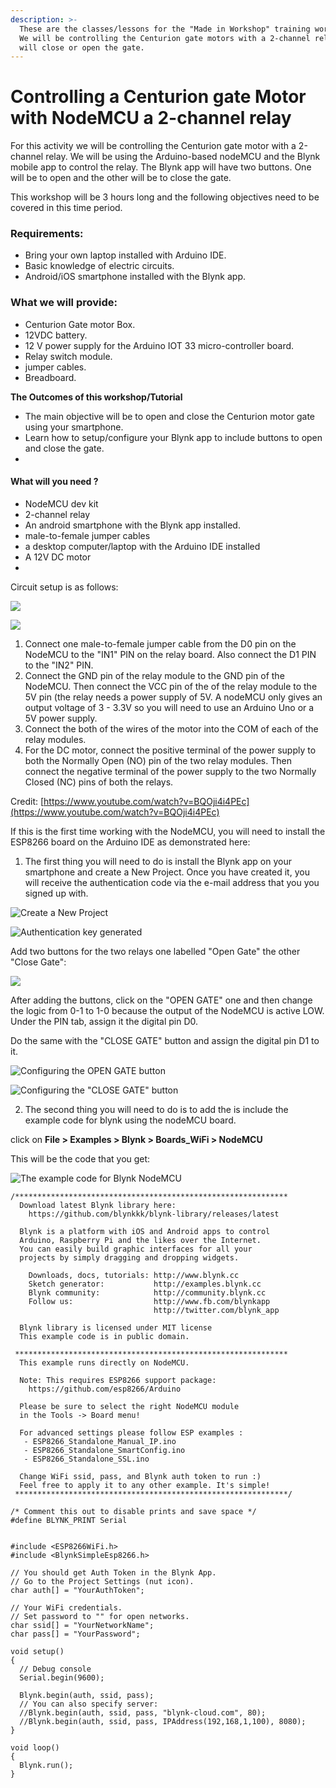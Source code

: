 ```yaml
---
description: >-
  These are the classes/lessons for the "Made in Workshop" training workshops.
  We will be controlling the Centurion gate motors with a 2-channel relay. This
  will close or open the gate.
---
```


# Controlling a Centurion gate Motor with NodeMCU a 2-channel relay

For this activity we will be controlling the Centurion gate motor with a 2-channel relay. We will be using the Arduino-based nodeMCU and the Blynk mobile app to control the relay. The Blynk app will have two buttons. One will be to open and the other will be to close the gate. 

This workshop will be 3 hours long and the following objectives need to be covered in this time period.

### Requirements:

* Bring your own laptop installed with Arduino IDE.
* Basic knowledge of electric circuits.
* Android/iOS smartphone installed with the Blynk app.

### What we will provide:

* Centurion Gate motor Box.
* 12VDC battery.
* 12 V power supply for the Arduino IOT 33 micro-controller board. 
* Relay switch module.
* jumper cables.
* Breadboard.



**The Outcomes of this workshop/Tutorial**

* The main objective will be to open and close the Centurion motor gate using your smartphone.
* Learn how to setup/configure your Blynk app to include buttons to open and close the gate.
* 
#### What will you need ?

* NodeMCU dev kit 
* 2-channel relay 
* An android smartphone with the Blynk app installed.
* male-to-female jumper cables
* a desktop computer/laptop with the Arduino IDE installed 
* A 12V DC motor 
* 
Circuit setup is as follows:  
  

![](../../.gitbook/assets/image.png)



![](../../.gitbook/assets/centuriongatemotor.PNG)

1. Connect one male-to-female jumper cable from the D0 pin on the NodeMCU to the "IN1" PIN on the relay board.  Also connect the D1 PIN to the "IN2" PIN.
2. Connect the GND pin of the relay module to the GND pin of the NodeMCU. Then connect the VCC pin of the of the relay module to the 5V pin \(the relay needs a power supply of 5V. A nodeMCU only gives an output voltage of 3 - 3.3V so you will need to use an Arduino Uno or a 5V power supply.
3. Connect the both of the wires of the motor into the COM of each of the relay modules. 
4. For the DC motor, connect the positive terminal of the power supply to both the Normally Open \(NO\) pin of the two relay modules. Then connect the negative terminal of the power supply to the two Normally Closed \(NC\) pins of both the relays.

Credit: [https://www.youtube.com/watch?v=BQOji4i4PEc](https://www.youtube.com/watch?v=BQOji4i4PEc)



If this is the first time working with the NodeMCU, you will need to install the ESP8266 board on the Arduino IDE as demonstrated here: 

1.  The first thing you will need to do is install the Blynk app on your smartphone and create a New Project. Once you have created it, you will receive the authentication code via the e-mail address that you you signed up with.  

![Create a New Project](../../.gitbook/assets/createblynkappname.png)

![Authentication key generated](../../.gitbook/assets/createblynkapp.png)

Add two buttons for the two relays one labelled "Open Gate" the other "Close Gate":

![](../../.gitbook/assets/screenshot_20200214-184846.png)

After adding the buttons, click on the "OPEN GATE" one and then change the logic from 0-1 to 1-0 because the output of the NodeMCU is active LOW. Under the PIN tab, assign it the digital pin D0.

Do the same with the "CLOSE GATE" button and assign the digital pin D1 to it.

 

![Configuring the OPEN GATE button](../../.gitbook/assets/screenshot_20200215-103136.png)



![Configuring the &quot;CLOSE GATE&quot; button ](../../.gitbook/assets/screenshot_20200215-103136%20%281%29.png)





2. The second thing you will need to do is to add the is include the example code for blynk using the nodeMCU board. 

click on **File &gt; Examples &gt; Blynk &gt; Boards\_WiFi &gt; NodeMCU** 

This will be the code that you get:

![The example code for Blynk NodeMCU](../../.gitbook/assets/blynk_nodemcu.PNG)

```text
/*************************************************************
  Download latest Blynk library here:
    https://github.com/blynkkk/blynk-library/releases/latest

  Blynk is a platform with iOS and Android apps to control
  Arduino, Raspberry Pi and the likes over the Internet.
  You can easily build graphic interfaces for all your
  projects by simply dragging and dropping widgets.

    Downloads, docs, tutorials: http://www.blynk.cc
    Sketch generator:           http://examples.blynk.cc
    Blynk community:            http://community.blynk.cc
    Follow us:                  http://www.fb.com/blynkapp
                                http://twitter.com/blynk_app

  Blynk library is licensed under MIT license
  This example code is in public domain.

 *************************************************************
  This example runs directly on NodeMCU.

  Note: This requires ESP8266 support package:
    https://github.com/esp8266/Arduino

  Please be sure to select the right NodeMCU module
  in the Tools -> Board menu!

  For advanced settings please follow ESP examples :
   - ESP8266_Standalone_Manual_IP.ino
   - ESP8266_Standalone_SmartConfig.ino
   - ESP8266_Standalone_SSL.ino

  Change WiFi ssid, pass, and Blynk auth token to run :)
  Feel free to apply it to any other example. It's simple!
 *************************************************************/

/* Comment this out to disable prints and save space */
#define BLYNK_PRINT Serial


#include <ESP8266WiFi.h>
#include <BlynkSimpleEsp8266.h>

// You should get Auth Token in the Blynk App.
// Go to the Project Settings (nut icon).
char auth[] = "YourAuthToken";

// Your WiFi credentials.
// Set password to "" for open networks.
char ssid[] = "YourNetworkName";
char pass[] = "YourPassword";

void setup()
{
  // Debug console
  Serial.begin(9600);

  Blynk.begin(auth, ssid, pass);
  // You can also specify server:
  //Blynk.begin(auth, ssid, pass, "blynk-cloud.com", 80);
  //Blynk.begin(auth, ssid, pass, IPAddress(192,168,1,100), 8080);
}

void loop()
{
  Blynk.run();
}

```



